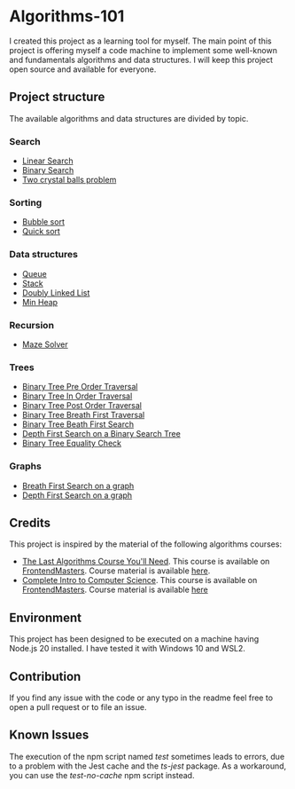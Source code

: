 # Algorithms-101

I created this project as a learning tool for myself. The main point of this project is offering myself a code machine to implement some well-known and fundamentals algorithms and data structures. I will keep this project open source and available for everyone.

## Project structure

The available algorithms and data structures are divided by topic.

### Search

- [Linear Search](./src/search/linearSearch.ts)
- [Binary Search](./src/search/binarySearch.ts)
- [Two crystal balls problem](./src/search/twoCrystalBalls.ts)

### Sorting

- [Bubble sort](./src/sort/bubbleSort.ts)
- [Quick sort](./src/sort/quickSort.ts)

### Data structures

- [Queue](./src/data-structures/queue.ts)
- [Stack](./src/data-structures/stack.ts)
- [Doubly Linked List](./src/data-structures/doublyLinkedList.ts)
- [Min Heap](./src/data-structures/minHeap.ts)

### Recursion

- [Maze Solver](./src/recursion/mazeSolver.ts)

### Trees

- [Binary Tree Pre Order Traversal](./src/trees/binaryTreePreorderTraversal.ts)
- [Binary Tree In Order Traversal](./src/trees/binaryTreeInOrderTraversal.ts)
- [Binary Tree Post Order Traversal](./src/trees/binaryTreePostOrderTraversal.ts)
- [Binary Tree Breath First Traversal](./src/trees/binaryTreeBreathFirstTraversal.ts)
- [Binary Tree Beath First Search](./src/trees/binaryTreeBreathFirstSearch.ts)
- [Depth First Search on a Binary Search Tree](./src/trees/depthFirstSearchOnBinarySearchTree.ts)
- [Binary Tree Equality Check](./src/trees/binaryTreeComparison.ts)

### Graphs

- [Breath First Search on a graph](./src/graphs/graphBreathFirstSearch.ts)
- [Depth First Search on a graph](./src/graphs/graphDepthFirstSearch.ts)

## Credits

This project is inspired by the material of the following algorithms courses:

- [The Last Algorithms Course You'll Need](https://frontendmasters.com/courses/algorithms/). This course is available on [FrontendMasters](https://frontendmasters.com/courses/algorithms/). Course material is available [here](https://theprimeagen.github.io/fem-algos/).
- [Complete Intro to Computer Science](https://frontendmasters.com/courses/computer-science-v2/). This course is available on [FrontendMasters](https://frontendmasters.com/courses/computer-science-v2/). Course material is available [here](https://btholt.github.io/complete-intro-to-computer-science/)

## Environment

This project has been designed to be executed on a machine having Node.js 20 installed. I have tested it with Windows 10 and WSL2.

## Contribution

If you find any issue with the code or any typo in the readme feel free to open a pull request or to file an issue.

## Known Issues

The execution of the npm script named _test_ sometimes leads to errors, due to a problem with the Jest cache and the _ts-jest_ package. As a workaround, you can use the _test-no-cache_ npm script instead.
